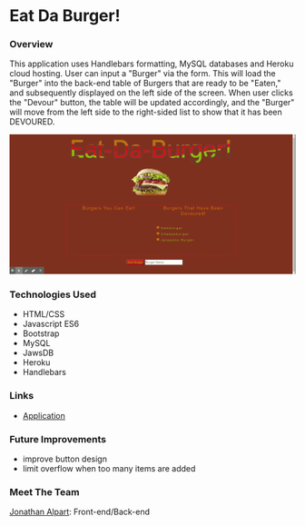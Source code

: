 # Eat Da Burger!

### Overview
This application uses Handlebars formatting, MySQL databases and Heroku cloud hosting. User can input a "Burger" via the form. This will load the "Burger" into the back-end table of Burgers that are ready to be "Eaten," and subsequently displayed on the left side of the screen. When user clicks the "Devour" button, the table will be updated accordingly, and the "Burger" will move from the left side to the right-sided list to show that it has been DEVOURED.

![Demo of Eat Da Burger!](https://github.com/Jack-Aaron/Eat-Da-Burger/blob/master/demo.gif?raw=true)

### Technologies Used
* HTML/CSS
* Javascript ES6
* Bootstrap
* MySQL
* JawsDB
* Heroku
* Handlebars

### Links
* [Application](https://secret-garden-89834.herokuapp.com/)

### Future Improvements
* improve button design
* limit overflow when too many items are added

### Meet The Team
[Jonathan Alpart](https://github.com/Jack-Aaron): Front-end/Back-end
